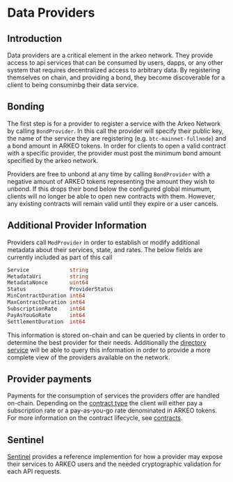 # Data Providers

## Introduction
Data providers are a critical element in the arkeo network.  They provide access to api services that can be consumed by users, dapps, or any other system that requires decentralized access to arbitrary data. By registering themselves on chain, and providing a bond, they become discoverable for a client to being consuminbg their data service. 

## Bonding
The first step is for a provider to register a service with the Arkeo Network by calling `BondProvider`. In this call the provider will specify their public key, the name of the service they are registering (e.g. `btc-mainnet-fullnode`) and a bond amount in ARKEO tokens. In order for clients to open a valid contract with a specific provider, the provider must post the minimum bond amount specified by the arkeo network.

Providers are free to unbond at any time by calling `BondProvider` with a negative amount of ARKEO tokens representing the amount they wish to unbond.  If this drops their bond below the configured global minumum, clients will no longer be able to open new contracts with them. However, any existing contracts will remain valid until they expire or a user cancels. 

## Additional Provider Information
Providers call `ModProvider` in order to establish or modify additional metadata about their services, state, and rates. The below fields are currently included as part of this call

```go
Service             string                                    
MetadataUri         string                                    
MetadataNonce       uint64                                    
Status              ProviderStatus                            
MinContractDuration int64                                     
MaxContractDuration int64                                     
SubscriptionRate    int64                                     
PayAsYouGoRate      int64                                     
SettlementDuration  int64    
```

This information is stored on-chain and can be queried by clients in order to determine the best provider for their needs. Additionally the [directory service](../directory/directory.md) will be able to query this information in order to provide a more complete view of the providers available on the network.

## Provider payments
Payments for the consumption of services the providers offer are handled on-chain.  Depending on the [contract type](contracts.md) the client will either pay a subscription rate or a pay-as-you-go rate denominated in ARKEO tokens. For more information on the contract lifecycle, see [contracts](contracts.md).

## Sentinel
[Sentinel](../sentinel/sentinel.md) provides a reference implemention for how a provider may expose their services to ARKEO users and the needed cryptographic validation for each API requests. 